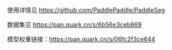 使用详情见 https://github.com/PaddlePaddle/PaddleSeg

数据集见 https://pan.quark.cn/s/6b56e3ceb869

模型权重链接：https://pan.quark.cn/s/06fc2f3ce644 
